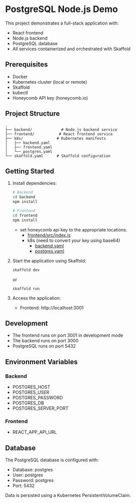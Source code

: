 # PostgreSQL Node.js Demo

This project demonstrates a full-stack application with:
- React frontend
- Node.js backend
- PostgreSQL database
- All services containerized and orchestrated with Skaffold

## Prerequisites

- Docker
- Kubernetes cluster (local or remote)
- Skaffold
- kubectl
- Honeycomb API key (honeycomb.io)

## Project Structure

```
.
├── backend/             # Node.js backend service
├── frontend/           # React frontend service
├── k8s/               # Kubernetes manifests
│   ├── backend.yaml
│   ├── frontend.yaml
│   └── postgres.yaml
└── skaffold.yaml      # Skaffold configuration
```

## Getting Started

1. Install dependencies:
   ```bash
   # Backend
   cd backend
   npm install

   # Frontend
   cd frontend
   npm install
   ```
   - set honeycomb api key to the appropriate locations. 
     - [frontend/src/index.js](frontend/src/index.js)
     - k8s (need to convert your key using base64)
       - [backend.yaml](k8s/backend.yaml)
       - [postgres.yaml](k8s/postgres.yaml)

2. Start the application using Skaffold:
   ```bash
   skaffold dev
   ```
   or
   ```
   skaffold run
   ```

3. Access the application:
   - Frontend: http://localhost:3001

## Development

- The frontend runs on port 3001 in development mode
- The backend runs on port 3000
- PostgreSQL runs on port 5432

## Environment Variables

### Backend
- POSTGRES_HOST
- POSTGRES_USER
- POSTGRES_PASSWORD
- POSTGRES_DB
- POSTGRES_SERVER_PORT

### Frontend
- REACT_APP_API_URL

## Database

The PostgreSQL database is configured with:
- Database: postgres
- User: postgres
- Password: postgres
- Port: 5432

Data is persisted using a Kubernetes PersistentVolumeClaim. 